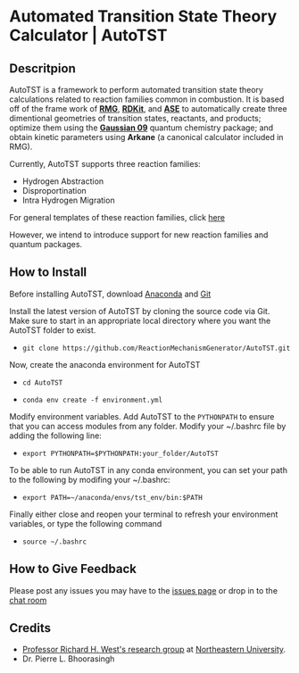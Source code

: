 # Automated Transition State Theory Calculator | AutoTST


## Descritpion

AutoTST is a framework to perform automated transition state theory calculations related to reaction families common in combustion.
It is based off of the frame work of [**RMG**](rmg.mit.edu), [**RDKit**](http://www.rdkit.org/), and [**ASE**](https://wiki.fysik.dtu.dk/ase/) to automatically create three dimentional geometries of transition states, reactants, and products;
optimize them using the [**Gaussian 09**](http://gaussian.com/) quantum chemistry package; and obtain kinetic parameters using **Arkane** (a canonical calculator included in RMG).

Currently, AutoTST supports three reaction families:
- Hydrogen Abstraction
- Disproportination
- Intra Hydrogen Migration

For general templates of these reaction families, click [here](https://github.com/ReactionMechanismGenerator/RMG-database/blob/master/families/rmg_reaction_families.pdf)

However, we intend to introduce support for new reaction families and quantum packages.


## How to Install

Before installing AutoTST, download [Anaconda](anaconda.com/download/) and [Git](https://git-scm.com/downloads)

Install the latest version of AutoTST by cloning the source code via Git. Make sure to start in an appropriate local directory where you want the AutoTST folder to exist.

- `git clone https://github.com/ReactionMechanismGenerator/AutoTST.git`

Now, create the anaconda environment for AutoTST

- `cd AutoTST`

- `conda env create -f environment.yml`

Modify environment variables. Add AutoTST to the `PYTHONPATH` to ensure that you can access modules from any folder. Modify your ~/.bashrc file by adding the following line:

- `export PYTHONPATH=$PYTHONPATH:your_folder/AutoTST`

To be able to run AutoTST in any conda environment, you can set your path to the following by modifing your ~/.bashrc: 

- `export PATH=~/anaconda/envs/tst_env/bin:$PATH`

Finally either close and reopen your terminal to refresh your environment variables, or type the following command 
- `source ~/.bashrc`

## How to Give Feedback

Please post any issues you may have to the [issues page](https://github.com/ReactionMechanismGenerator/AutoTST/issues/)
or drop in to the [chat room](https://gitter.im/ReactionMechanismGenerator/AutoTST) 

## Credits

- [Professor Richard H. West's research group](http://www.northeastern.edu/comocheng/) at 
[Northeastern University](http://www.northeastern.edu/). 
- Dr. Pierre L. Bhoorasingh
